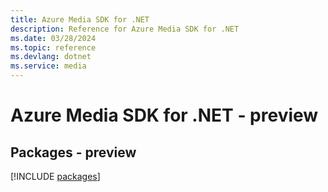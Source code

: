 ```yaml
---
title: Azure Media SDK for .NET
description: Reference for Azure Media SDK for .NET
ms.date: 03/28/2024
ms.topic: reference
ms.devlang: dotnet
ms.service: media
---
```

# Azure Media SDK for .NET - preview
## Packages - preview
[!INCLUDE [packages](media-index.md)]